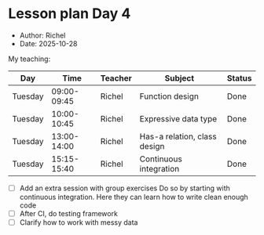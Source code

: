 # Lesson plan Day 4

- Author: Richel
- Date: 2025-10-28

My teaching:


Day      |Time       |Teacher|Subject                     |Status
---------|-----------|-------|----------------------------|------
Tuesday  |09:00-09:45|Richel |Function design             |Done
Tuesday  |10:00-10:45|Richel |Expressive data type        |Done
Tuesday  |13:00-14:00|Richel |Has-a relation, class design|Done
Tuesday  |15:15-15:40|Richel |Continuous integration      |Done


- [ ] Add an extra session with group exercises
  Do so by starting with continuous integration.
  Here they can learn how to write clean enough code
- [ ] After CI, do testing framework
- [ ] Clarify how to work with messy data
